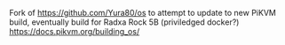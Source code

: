 Fork of https://github.com/Yura80/os to attempt to update to new PiKVM build, eventually build for Radxa Rock 5B (priviledged docker?) 
https://docs.pikvm.org/building_os/

